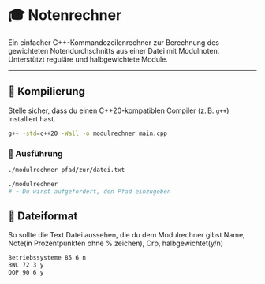 # 🎓 Notenrechner

Ein einfacher C++-Kommandozeilenrechner zur Berechnung des gewichteten Notendurchschnitts aus einer Datei mit Modulnoten. Unterstützt reguläre und halbgewichtete Module.

---

## 🔧 Kompilierung

Stelle sicher, dass du einen C++20-kompatiblen Compiler (z. B. `g++`) installiert hast.

```bash
g++ -std=c++20 -Wall -o modulrechner main.cpp
```
### 🚀 Ausführung
```bash
./modulrechner pfad/zur/datei.txt
```
```bash
./modulrechner
# → Du wirst aufgefordert, den Pfad einzugeben
```
## 📄 Dateiformat
So sollte die Text Datei aussehen, die du dem Modulrechner gibst
Name, Note(in Prozentpunkten ohne % zeichen), Crp, halbgewichtet(y/n)

```bash
Betriebssysteme 85 6 n
BWL 72 3 y
OOP 90 6 y
```
